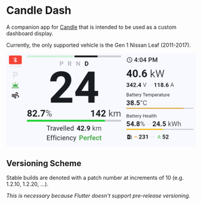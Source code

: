 ﻿# Candle Dash
A companion app for [Candle](https://github.com/djh20/candle) that is intended to be used as a custom dashboard display.

Currently, the only supported vehicle is the Gen 1 Nissan Leaf (2011-2017).

![Screenshot of app while driving](.github/images/driving.png)

## Versioning Scheme
Stable builds are denoted with a patch number at increments of 10 (e.g. 1.2.10, 1.2.20, ...).

*This is necessary because Flutter doesn't support pre-release versioning.*